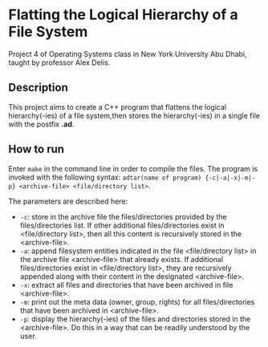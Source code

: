 # Flatting the Logical Hierarchy of a File System
Project 4 of Operating Systems class in New York University Abu Dhabi, taught by professor Alex Delis.

## Description
This project aims to create a C++ program that flattens the logical hierarchy(-ies) of a file system,then stores the hierarchy(-ies) in a single file with the postfix **.ad**.

## How to run
Enter `make` in the command line in order to compile the files. The program is invoked with the following syntax: `adtar(name of program) {-c|-a|-x|-m|-p} <archive-file> <file/directory list>`.

The parameters are described here:
* `-c`: store in the archive file the files/directories provided by the files/directories list. If other additional files/directories exist in <file/directory list>, then all this content is recursively stored in the \<archive-file>.
* `-a`: append filesystem entities indicated in the file <file/directory list> in the archive file \<archive-file> that already exists. If additional files/directories exist in <file/directory list>, they are recursively appended along with their content in the designated \<archive-file>.
* `-x`: extract all files and directories that have been archived in file \<archive-file>.
* `-m`: print out the meta data (owner, group, rights) for all files/directories that have been archived in \<archive-file>.
* `-p`: display the hierarchy(-ies) of the files and directories stored in the \<archive-file>. Do this in a way that can be readily understood by the user.
